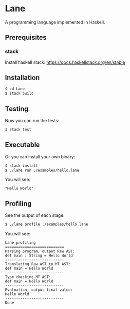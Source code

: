 # Lane

A programming language implemented in Haskell. 

## Prerequisites

### stack

Install haskell stack: https://docs.haskellstack.org/en/stable

## Installation
    
```bash
$ cd Lane
$ stack build
```

## Testing

Now you can run the tests:

```bash
$ stack test
```

## Executable

Or you can install your own binary:

```bash
$ stack install
$ ./lane run ./examples/hello.lane
```

You will see:

```
"Hello World"
```

## Profiling

See the output of each stage:

```bash
$ ./lane profile ./examples/hello.lane
```

You will see:

```
Lane profiling
===========================
Parsing program, output Raw AST:
def main : String = Hello World
---------------------------
Translating Raw AST to MT AST:
def main = Hello World
---------------------------
Type checking MT AST:
def main = Hello World
---------------------------
Evaluation, output final value:
Hello World
---------------------------
Done
```